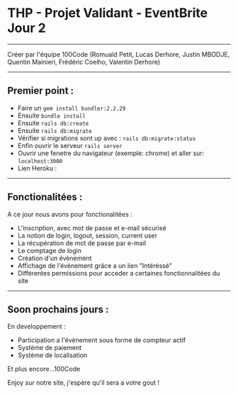 # THP - Projet Validant - EventBrite Jour 2

<hr>

Créer par l'équipe 100Code (Romuald Petit, Lucas Derhore, Justin MBODJE, Quentin Mainieri, Frédéric Coelho, Valentin Derhore)

<hr>

## Premier point :

- Faire un `gem install bundler:2.2.29`
- Ensuite `bundle install`
- Ensuite `rails db:create`
- Ensuite `rails db:migrate`
- Vérifier si migrations sont up avec : `rails db:migrate:status`
- Enfin ouvrir le serveur `rails server`
- Ouvrir une fenetre du navigateur (exemple: chrome) et aller sur: `localhost:3000`
- Lien Heroku : 

<hr>


## Fonctionalitées :


A ce jour nous avons pour fonctionalitées :

- L'inscription, avec mot de passe et e-mail sécurisé
- La notion de login, logout, session, current user
- La récupération de mot de passe par e-mail
- Le comptage de login
- Création d'un évènement
- Affichage de l'évènement grâce a un lien "Intéréssé"
- Différentes permissions pour acceder a certaines fonctionnalitées du site


<hr>


## Soon prochains jours :


En developpement :

- Participation a l'évènement sous forme de compteur actif
- Système de paiement
- Système de localisation

Et plus encore...100Code

Enjoy sur notre site, j'espère qu'il sera a votre gout !


